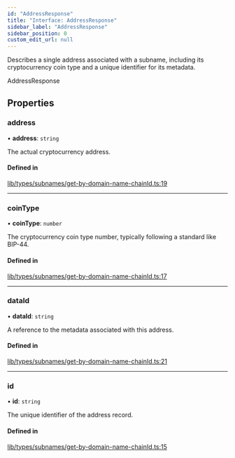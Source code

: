 ```yaml
---
id: "AddressResponse"
title: "Interface: AddressResponse"
sidebar_label: "AddressResponse"
sidebar_position: 0
custom_edit_url: null
---
```


Describes a single address associated with a subname, including its cryptocurrency coin type
and a unique identifier for its metadata.

 AddressResponse

## Properties

### address

• **address**: `string`

The actual cryptocurrency address.

#### Defined in

[lib/types/subnames/get-by-domain-name-chainId.ts:19](https://github.com/JustaName-id/JustaName-sdk/blob/0b5bd45/packages/@justaname.id/sdk/src/lib/types/subnames/get-by-domain-name-chainId.ts#L19)

___

### coinType

• **coinType**: `number`

The cryptocurrency coin type number, typically following a standard like BIP-44.

#### Defined in

[lib/types/subnames/get-by-domain-name-chainId.ts:17](https://github.com/JustaName-id/JustaName-sdk/blob/0b5bd45/packages/@justaname.id/sdk/src/lib/types/subnames/get-by-domain-name-chainId.ts#L17)

___

### dataId

• **dataId**: `string`

A reference to the metadata associated with this address.

#### Defined in

[lib/types/subnames/get-by-domain-name-chainId.ts:21](https://github.com/JustaName-id/JustaName-sdk/blob/0b5bd45/packages/@justaname.id/sdk/src/lib/types/subnames/get-by-domain-name-chainId.ts#L21)

___

### id

• **id**: `string`

The unique identifier of the address record.

#### Defined in

[lib/types/subnames/get-by-domain-name-chainId.ts:15](https://github.com/JustaName-id/JustaName-sdk/blob/0b5bd45/packages/@justaname.id/sdk/src/lib/types/subnames/get-by-domain-name-chainId.ts#L15)
